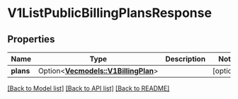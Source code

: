 # V1ListPublicBillingPlansResponse

## Properties

Name | Type | Description | Notes
------------ | ------------- | ------------- | -------------
**plans** | Option<[**Vec<models::V1BillingPlan>**](v1BillingPlan.md)> |  | [optional]

[[Back to Model list]](../README.md#documentation-for-models) [[Back to API list]](../README.md#documentation-for-api-endpoints) [[Back to README]](../README.md)


